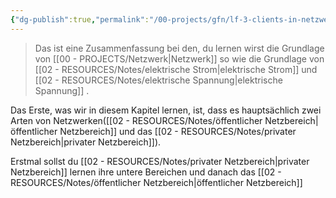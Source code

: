 ```yaml
---
{"dg-publish":true,"permalink":"/00-projects/gfn/lf-3-clients-in-netzwerk-einbinden/","tags":["inProgress","netzwerk"],"noteIcon":"","updated":"2024-06-10T11:26:10.326+02:00"}
---
```


> Das ist eine Zusammenfassung bei den, du  lernen wirst die Grundlage von [[00 - PROJECTS/Netzwerk\|Netzwerk]]  so wie die Grundlage von [[02 - RESOURCES/Notes/elektrische Strom\|elektrische Strom]] und [[02 - RESOURCES/Notes/elektrische Spannung\|elektrische Spannung]] .

Das Erste, was wir in diesem Kapitel lernen, ist, dass es hauptsächlich zwei Arten von Netzwerken([[02 - RESOURCES/Notes/öffentlicher Netzbereich\|öffentlicher Netzbereich]] und das [[02 - RESOURCES/Notes/privater Netzbereich\|privater Netzbereich]]).

Erstmal sollst du [[02 - RESOURCES/Notes/privater Netzbereich\|privater Netzbereich]] lernen ihre untere Bereichen und danach das [[02 - RESOURCES/Notes/öffentlicher Netzbereich\|öffentlicher Netzbereich]]
